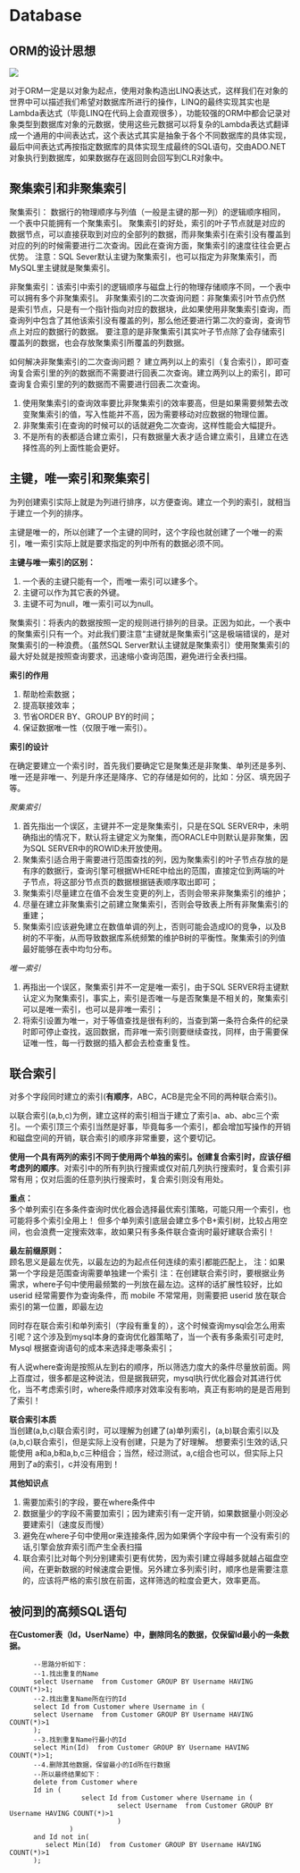 # Database

## ORM的设计思想

![](https://images2018.cnblogs.com/blog/1364581/201804/1364581-20180406215844000-86521220.png)

对于ORM一定是以对象为起点，使用对象构造出LINQ表达式，这样我们在对象的世界中可以描述我们希望对数据库所进行的操作，LINQ的最终实现其实也是Lambda表达式（毕竟LINQ在代码上会直观很多），功能较强的ORM中都会记录对象类型到数据库对象的元数据，使用这些元数据可以将复杂的Lambda表达式翻译成一个通用的中间表达式，这个表达式其实是抽象于各个不同数据库的具体实现，最后中间表达式再按指定数据库的具体实现生成最终的SQL语句，交由ADO.NET对象执行到数据库，如果数据存在返回则会回写到CLR对象中。

## 聚集索引和非聚集索引

   聚集索引： 数据行的物理顺序与列值（一般是主键的那一列）的逻辑顺序相同，一个表中只能拥有一个聚集索引。
   聚集索引的好处，索引的叶子节点就是对应的数据节点，可以直接获取到对应的全部列的数据，而非聚集索引在索引没有覆盖到对应的列的时候需要进行二次查询。因此在查询方面，聚集索引的速度往往会更占优势。
   注意：SQL Sever默认主键为聚集索引，也可以指定为非聚集索引，而MySQL里主键就是聚集索引。

   非聚集索引：该索引中索引的逻辑顺序与磁盘上行的物理存储顺序不同，一个表中可以拥有多个非聚集索引。
   非聚集索引的二次查询问题：非聚集索引叶节点仍然是索引节点，只是有一个指针指向对应的数据块，此如果使用非聚集索引查询，而查询列中包含了其他该索引没有覆盖的列，那么他还要进行第二次的查询，查询节点上对应的数据行的数据。
   要注意的是非聚集索引其实叶子节点除了会存储索引覆盖列的数据，也会存放聚集索引所覆盖的列数据。

   如何解决非聚集索引的二次查询问题？
   建立两列以上的索引（复合索引），即可查询复合索引里的列的数据而不需要进行回表二次查询。建立两列以上的索引，即可查询复合索引里的列的数据而不需要进行回表二次查询。

1. 使用聚集索引的查询效率要比非聚集索引的效率要高，但是如果需要频繁去改变聚集索引的值，写入性能并不高，因为需要移动对应数据的物理位置。
2. 非聚集索引在查询的时候可以的话就避免二次查询，这样性能会大幅提升。
3. 不是所有的表都适合建立索引，只有数据量大表才适合建立索引，且建立在选择性高的列上面性能会更好。

## 主键，唯一索引和聚集索引
   为列创建索引实际上就是为列进行排序，以方便查询。建立一个列的索引，就相当于建立一个列的排序。

   主键是唯一的，所以创建了一个主键的同时，这个字段也就创建了一个唯一的索引，唯一索引实际上就是要求指定的列中所有的数据必须不同。

   **主键与唯一索引的区别：**

   1. 一个表的主键只能有一个，而唯一索引可以建多个。
   2. 主键可以作为其它表的外键。
   3. 主键不可为null，唯一索引可以为null。

聚集索引：将表内的数据按照一定的规则进行排列的目录。正因为如此，一个表中的聚集索引只有一个。对此我们要注意“主键就是聚集索引”这是极端错误的，是对聚集索引的一种浪费。（虽然SQL Server默认主键就是聚集索引）使用聚集索引的最大好处就是按照查询要求，迅速缩小查询范围，避免进行全表扫描。

**索引的作用**

1. 帮助检索数据；
2. 提高联接效率；
3. 节省ORDER BY、GROUP BY的时间；
4. 保证数据唯一性（仅限于唯一索引）。

**索引的设计**

在确定要建立一个索引时，首先我们要确定它是聚集还是非聚集、单列还是多列、唯一还是非唯一、列是升序还是降序、它的存储是如何的，比如：分区、填充因子等。

*聚集索引*
1. 首先指出一个误区，主键并不一定是聚集索引，只是在SQL SERVER中，未明确指出的情况下，默认将主键定义为聚集，而ORACLE中则默认是非聚集，因为SQL SERVER中的ROWID未开放使用。
2. 聚集索引适合用于需要进行范围查找的列，因为聚集索引的叶子节点存放的是有序的数据行，查询引擎可根据WHERE中给出的范围，直接定位到两端的叶子节点，将这部分节点页的数据根据链表顺序取出即可；
3. 聚集索引尽量建立在值不会发生变更的列上，否则会带来非聚集索引的维护；
4. 尽量在建立非聚集索引之前建立聚集索引，否则会导致表上所有非聚集索引的重建；
5. 聚集索引应该避免建立在数值单调的列上，否则可能会造成IO的竞争，以及B树的不平衡，从而导致数据库系统频繁的维护B树的平衡性。聚集索引的列值最好能够在表中均匀分布。

*唯一索引*
1. 再指出一个误区，聚集索引并不一定是唯一索引，由于SQL SERVER将主键默认定义为聚集索引，事实上，索引是否唯一与是否聚集是不相关的，聚集索引可以是唯一索引，也可以是非唯一索引；
2. 将索引设置为唯一，对于等值查找是很有利的，当查到第一条符合条件的纪录时即可停止查找，返回数据，而非唯一索引则要继续查找，同样，由于需要保证唯一性，每一行数据的插入都会去检查重复性。

## 联合索引
对多个字段同时建立的索引(**有顺序**，ABC，ACB是完全不同的两种联合索引)。

以联合索引(a,b,c)为例，建立这样的索引相当于建立了索引a、ab、abc三个索引。一个索引顶三个索引当然是好事，毕竟每多一个索引，都会增加写操作的开销和磁盘空间的开销，联合索引的顺序非常重要，这个要切记。

**使用一个具有两列的索引不同于使用两个单独的索引。创建复合索引时，应该仔细考虑列的顺序**。对索引中的所有列执行搜索或仅对前几列执行搜索时，复合索引非常有用；仅对后面的任意列执行搜索时，复合索引则没有用处。

**重点：**    
多个单列索引在多条件查询时优化器会选择最优索引策略，可能只用一个索引，也可能将多个索引全用上！ 但多个单列索引底层会建立多个B+索引树，比较占用空间，也会浪费一定搜索效率，故如果只有多条件联合查询时最好建联合索引！

**最左前缀原则：**   
顾名思义是最左优先，以最左边的为起点任何连续的索引都能匹配上，
注：如果第一个字段是范围查询需要单独建一个索引
注：在创建联合索引时，要根据业务需求，where子句中使用最频繁的一列放在最左边。这样的话扩展性较好，比如 userid 经常需要作为查询条件，而 mobile 不常常用，则需要把 userid 放在联合索引的第一位置，即最左边

同时存在联合索引和单列索引（字段有重复的），这个时候查询mysql会怎么用索引呢？这个涉及到mysql本身的查询优化器策略了，当一个表有多条索引可走时, Mysql 根据查询语句的成本来选择走哪条索引；

有人说where查询是按照从左到右的顺序，所以筛选力度大的条件尽量放前面。网上百度过，很多都是这种说法，但是据我研究，mysql执行优化器会对其进行优化，当不考虑索引时，where条件顺序对效率没有影响，真正有影响的是是否用到了索引！

**联合索引本质**  
当创建(a,b,c)联合索引时，可以理解为创建了(a)单列索引，(a,b)联合索引以及(a,b,c)联合索引，但是实际上没有创建，只是为了好理解。
想要索引生效的话,只能使用 a和a,b和a,b,c三种组合；当然，经过测试，a,c组合也可以，但实际上只用到了a的索引，c并没有用到！

**其他知识点**    
1. 需要加索引的字段，要在where条件中
2. 数据量少的字段不需要加索引；因为建索引有一定开销，如果数据量小则没必要建索引（速度反而慢） 
3. 避免在where子句中使用or来连接条件,因为如果俩个字段中有一个没有索引的话,引擎会放弃索引而产生全表扫描 
4. 联合索引比对每个列分别建索引更有优势，因为索引建立得越多就越占磁盘空间，在更新数据的时候速度会更慢。另外建立多列索引时，顺序也是需要注意的，应该将严格的索引放在前面，这样筛选的粒度会更大，效率更高。

## 被问到的高频SQL语句

**在Customer表（Id，UserName）中，删除同名的数据，仅保留Id最小的一条数据。**

```
      --思路分析如下：
      --1.找出重复的Name
      select Username  from Customer GROUP BY Username HAVING COUNT(*)>1;
      --2.找出重复Name所在行的Id
      select Id from Customer where Username in (
      select Username  from Customer GROUP BY Username HAVING COUNT(*)>1
      );
      --3.找到重复Name行最小的Id
      select Min(Id)  from Customer GROUP BY Username HAVING COUNT(*)>1;
      --4.删除其他数据，保留最小的Id所在行数据
      --所以最终结果如下：
      delete from Customer where
      Id in (
                  select Id from Customer where Username in (
                           select Username  from Customer GROUP BY Username HAVING COUNT(*)>1
                           )
               )
      and Id not in(
         select Min(Id)  from Customer GROUP BY Username HAVING COUNT(*)>1
      );
```
